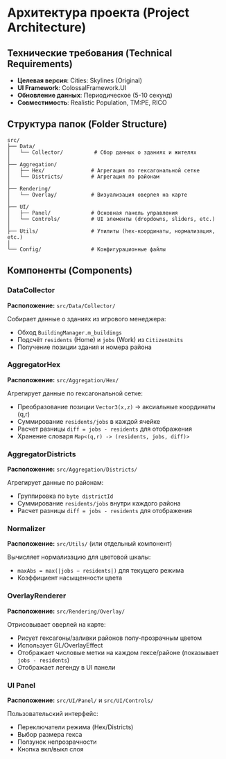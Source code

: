 # Архитектура проекта (Project Architecture)

## Технические требования (Technical Requirements)
- **Целевая версия**: Cities: Skylines (Original)
- **UI Framework**: ColossalFramework.UI
- **Обновление данных**: Периодическое (5-10 секунд)
- **Совместимость**: Realistic Population, TM:PE, RICO

## Структура папок (Folder Structure)

```
src/
├── Data/
│   └── Collector/          # Сбор данных о зданиях и жителях
│
├── Aggregation/
│   ├── Hex/               # Агрегация по гексагональной сетке
│   └── Districts/         # Агрегация по районам
│
├── Rendering/
│   └── Overlay/           # Визуализация оверлея на карте
│
├── UI/
│   ├── Panel/             # Основная панель управления
│   └── Controls/          # UI элементы (dropdowns, sliders, etc.)
│
├── Utils/                 # Утилиты (hex-координаты, нормализация, etc.)
│
└── Config/                # Конфигурационные файлы
```

## Компоненты (Components)

### DataCollector
**Расположение:** `src/Data/Collector/`

Собирает данные о зданиях из игрового менеджера:
- Обход `BuildingManager.m_buildings`
- Подсчёт `residents` (Home) и `jobs` (Work) из `CitizenUnits`
- Получение позиции здания и номера района

### AggregatorHex
**Расположение:** `src/Aggregation/Hex/`

Агрегирует данные по гексагональной сетке:
- Преобразование позиции `Vector3(x,z)` → аксиальные координаты (q,r)
- Суммирование `residents/jobs` в каждой ячейке
- Расчет разницы `diff = jobs - residents` для отображения
- Хранение словаря `Map<(q,r) -> (residents, jobs, diff)>`

### AggregatorDistricts
**Расположение:** `src/Aggregation/Districts/`

Агрегирует данные по районам:
- Группировка по `byte districtId`
- Суммирование `residents/jobs` внутри каждого района
- Расчет разницы `diff = jobs - residents` для отображения

### Normalizer
**Расположение:** `src/Utils/` (или отдельный компонент)

Вычисляет нормализацию для цветовой шкалы:
- `maxAbs = max(|jobs − residents|)` для текущего режима
- Коэффициент насыщенности цвета

### OverlayRenderer
**Расположение:** `src/Rendering/Overlay/`

Отрисовывает оверлей на карте:
- Рисует гексагоны/заливки районов полу-прозрачным цветом
- Использует GL/OverlayEffect
- Отображает числовые метки на каждом гексе/районе (показывает `jobs - residents`)
- Отображает легенду в UI панели

### UI Panel
**Расположение:** `src/UI/Panel/` и `src/UI/Controls/`

Пользовательский интерфейс:
- Переключатели режима (Hex/Districts)
- Выбор размера гекса
- Ползунок непрозрачности
- Кнопка вкл/выкл слоя

